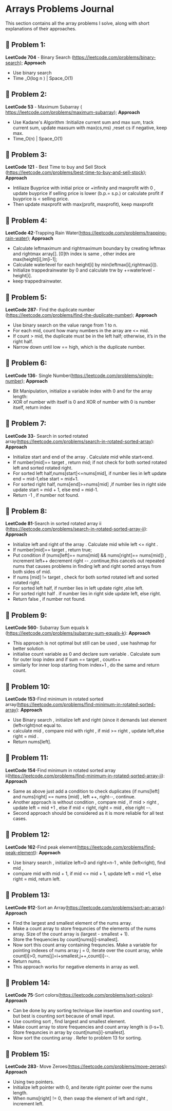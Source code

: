# Arrays Problems Journal

This section contains all the array problems I solve, along with short explanations of their approaches.

## 📌 Problem 1:
**LeetCode 704** - Binary Search (https://leetcode.com/problems/binary-search);
**Approach**
  - Use binary search
  - Time _O(log n ) | Space_O(1)

## 📌 Problem 2:
**LeetCode 53** - Maximum Subarray ( https://leetcode.com/problems/maximum-subarray);
**Approach**
 - Use Kadane's Algorithm :Initialize current sum and max sum, track current sum, update maxsum with max(cs,ms) ,reset cs if negative, keep max.
 - Time_O(n) | Space_O(1)

## 📌 Problem 3:
**LeetCode 121** - Best Time to buy and Sell Stock (https://leetcode.com/problems/best-time-to-buy-and-sell-stock);
**Approach**
 - Intiliaze Buyprice with initial price or +infinity and maxprofit with 0 , update buyprice if selling price is lower (b.p.= s.p.) or calculate         profit if buyprice is < selling price.
 - Then update maxprofit with max(profit, maxprofit), keep maxprofit

## 📌 Problem 4:
**LeetCode 42**-Trapping Rain Water(https://leetcode.com/problems/trapping-rain-water);
**Approach**
 - Calculate leftmaximum and rightmaximum boundary by creating leftmax and rightmax array[]. [0]th index is same , other index are max(height[i],lm[i-1];
 - Calculate waterlevel for each height[i] by min(leftmax[i],rightmax[i]).
 - Initialize trappedrainwater by 0 and calculate trw by +=waterlevel -height[i].
 - keep trappedrainwater.
   
## 📌 Problem 5:
**LeetCode 287**- Find the duplicate number (https://leetcode.com/problems/find-the-duplicate-number);
**Approach**
 - Use binary search on the value range from 1 to n.
 - For each mid, count how many numbers in the array are <= mid.
 - If count > mid, the duplicate must be in the left half; otherwise, it’s in the right half.
 - Narrow down until low == high, which is the duplicate number.

## 📌 Problem 6:
**LeetCode 136**- Single Number(https://leetcode.com/problems/single-number);
**Approach**
 - Bit Manipulation, initialize a variable index with 0 and for the array length:
 - XOR of number with itself is 0 and XOR of number with 0 is number itself, return index

## 📌 Problem 7:
**LeetCode 33**- Search in sorted rotated array(https://leetcode.com/problems/search-in-rotated-sorted-array):
**Approach**
 - Initialize start and end of the array . Calculate mid while start<end.
 - If number[mid]== target , return mid; if not check for both sorted rotated left and sorted rotated right.
 - For sorted left half,nums[start]<=nums[mid], if number lies in left update end = mid-1,else start = mid+1.
 - For sorted right half, nums[end]>=nums[mid] ,if number lies in right side update start = mid + 1, else end = mid-1.
 - Return -1 , if number not found.

## 📌 Problem 8:
**LeetCode 81**-Search in sorted rotated array ii (https://leetcode.com/problems/search-in-rotated-sorted-array-ii):
**Approach**
 - Initialize left and right of the array . Calculate mid while left <= right .
 - If number[mid]== target , return true;
 - Put condition if (nums[left]== nums[mid] && nums[right]== nums[mid]) , increment left++ decrement right -- ,continue,this cancels out repeated nums that causes problems in finding left and right sorted arrays from both sides of mid.
 - If nums [mid] != target , check for both sorted rotated left and sorted rotated right.
 - For sorted left half, if number lies in left update right ,else left.
 - For sorted right half . if number lies in right side update left, else right.
 - Return false , if number not found.

## 📌 Problem 9:
**LeetCode 560**- Subarray Sum equals k (https://leetcode.com/problems/subarray-sum-equals-k):
**Approach**
 - This approach is not optimal but still can be used , use hashmap for better solution.
 - initialise count variable as 0 and declare sum variable . Calculate sum for outer loop index and if sum == target , count++
 - similarly for inner loop starting from index+1 , do the same and return count.

## 📌 Problem 10:
**LeetCode 153**-Find minimum in rotated sorted array(https://leetcode.com/problems/find-minimum-in-rotated-sorted-array):
**Approach**
 - Use Binary search , initialize left and right (since it demands last element (left<right)not equal to.
 - calculate mid , compare mid with right , if mid >= right , update left,else right = mid .
 - Return nums[left].

## 📌 Problem 11:
**LeetCode 154**-Find minimum in rotated sorted array ii(https://leetcode.com/problems/find-minimum-in-rotated-sorted-array-ii):
**Approach**
 - Same as above just add a condition to check duplicates (if nums[left] and nums[right] == nums [mid] , left ++, right--, continue.
 - Another approach is without condition , compare mid , if mid > right , update left = mid +1 , else if mid < right, right = mid , else right --.
 - Second approach should be considered as it is more reliable for all test cases.

## 📌 Problem 12:
**LeetCode 162**-Find peak element(https://leetcode.com/problems/find-peak-element):
**Approach**
 - Use binary search , initialize left=0 and right=n-1 , while (left<right), find mid ,
 - compare mid with mid + 1, if mid <= mid + 1, update left = mid +1, else right = mid, return left.

## 📌 Problem 13:
**LeetCode 912**-Sort an Array(https://leetcode.com/problems/sort-an-array):
**Approach**
 - Find the largest and smallest element of the nums array.
 - Make a count array to store frequncies of the elements of the nums array. Size of the count array is (largest - smallest + 1).
 - Store the frequencies by count[nums[i]-smallest].
 - Now sort this count array containing frequncies. Make a variable for pointing indexes of nums array j = 0, iterate over the count array, while count[i]>0, nums[j]=i+smallest,j++,count[i]--.
 - Return nums.
 - This approach works for negative elements in array as well.

## 📌 Problem 14:
**LeetCode 75**-Sort colors(https://leetcode.com/problems/sort-colors):
**Approach**
 - Can be done by any sorting technique like insertion and counting sort , but best is counting sort because of small input.
 - Use counting sort , find largest and smallest element.
 - Make count array to store frequencies and count array length is (l-s+1). Store frequncies in array by count[nums[i]-smallest].
 - Now sort the counting array . Refer to problem 13 for sorting.

## 📌 Problem 15:
**LeetCode 283**- Move Zeroes(https://leetcode.com/problems/move-zeroes):
**Approach**
 - Using two pointers.
 - Initialize left pointer with 0, and iterate right pointer over the nums length.
 - When nums[right] != 0, then swap the element of left and right , increment left.
